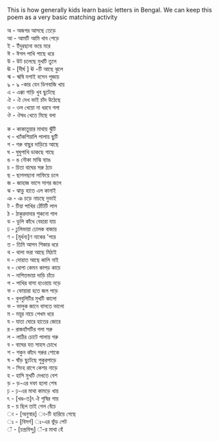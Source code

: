 This is how generally kids learn basic letters in Bengal. We can keep this poem as a very basic matching activity


অ - অজগর আসছে তেড়ে   
আ - আমটি আমি খাব পেড়ে   
ই -  ইঁদুরছানা ভয়ে মরে   
ঈ  - ঈগল পাখি পাছে ধরে   
উ - উট চলেছে মুখটি তুলে   
ঊ - [দীর্ঘ ] ঊ -টি আছে ঝুলে   
ঋ - ঋষি মশাই বসেন পূজায়   
ঌ - ঌ -কার যেন ডিগবাজি খায়   
এ - এক্কা গাড়ি খুব ছুটেছে  
ঐ - ঐ দেখ ভাই চাঁদ উঠেছে   
ও - ওল খেয়ো না ধরবে গলা   
ঔ - ঔষধ খেতে মিছে বলা   

ক - কাকাতুয়ার মাথায় ঝুঁটি   
খ - খ্যাঁকশিয়ালি পালায় ছুটি   
গ - গরু বাছুর দাড়িয়ে আছে   
ঘ - ঘুঘুপাখি ডাকছে গাছে   
ঙ - ঙ নৌকা মাঝি ব্যাঙ   
চ - চিতা বাঘের সরু ঠ্যাং   
ছ - ছাগলছানা লাফিয়ে চলে   
জ - জাহাজ ভাসে সাগর জলে   
ঝ - ঝাড়ু  হাতে এল  কানাই   
ঞ - ঞ চড়ে নাচছে দুভাই    
ট - টিয়া পাখির ঠোঁটটি লাল   
ঠ - ঠাকুরদাদার শুকনো গাল   
ড - ডুলি কাঁধে বেহারা যায়   
ঢ - ঢুলিভায়া ঢোলক বাজায়  
ণ - [মূর্ধন্য]ণ নাকের 'পরে   
ত - তিমি আপন শিকার ধরে   
থ - থালা ভরা আছে মিঠাই   
দ - দোয়াত আছে কালি নাই   
ধ - ধোপা কেমন কাপড় কাচে   
ন - নাপিতভায়া দাড়ি চাঁচে   
প - পাখির বাসা হাওয়ায় নড়ে   
ফ - ফোয়ারা হতে জল পড়ে   
ব - বুলবুলিটির মুখটি কালো   
ভ - ভালুক জানে বাসতে ভালো   
ম - ময়ূর নাচে পেখম ধরে   
য -  যাতা ঘোরে হাতের জোরে  
র - রাজহাঁসটির  গলা সরু   
ল - লাঠির চোটে পালায় গরু   
ব - বাঘের যত সাহস চোখে   
শ - শকুন কাঁদে গরুর শোকে   
ষ - ষাঁড় ছুটেছে পুকুরপাড়ে   
স - সিংহ রাগে কেশর নাড়ে   
হ - হাসি মুখটি দেখতে বেশ   
ড় - ড়-এর দফা হলো শেষ   
ঢ় - ঢ়-এর মাথা কামড়ে খায়  
ৎ - [খণ্ড-ত]ৎ ঐ পুষির গায়  
য় - য় ছিল তাই  গেল বেঁচে   
ং - [অনুস্বার] ং-টি হারিয়ে গেছে   
ঃ - [বিসর্গ] ঃ-এর ভুঁড় পেট   
ঁ - [চন্দ্রবিন্দু] ঁ-র মাথা হেঁ
